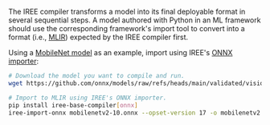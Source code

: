 The IREE compiler transforms a model into its final deployable format in several
sequential steps. A model authored with Python in an ML framework should use the
corresponding framework's import tool to convert into a format (i.e.,
[MLIR](https://mlir.llvm.org/)) expected by the IREE compiler first.

Using a
[MobileNet model](https://github.com/onnx/models/tree/main/validated/vision/classification/mobilenet)
as an example, import using IREE's [ONNX importer](../ml-frameworks/onnx.md):

```bash
# Download the model you want to compile and run.
wget https://github.com/onnx/models/raw/refs/heads/main/validated/vision/classification/mobilenet/model/mobilenetv2-10.onnx

# Import to MLIR using IREE's ONNX importer.
pip install iree-base-compiler[onnx]
iree-import-onnx mobilenetv2-10.onnx --opset-version 17 -o mobilenetv2.mlir
```
